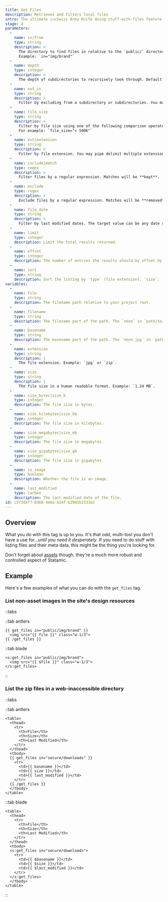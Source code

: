 ```yaml
---
title: Get Files
description: Retrieves and filters local files
intro: The ultimate 🇨🇭Swiss Army Knife doing-stuff-with-files feature. With the `get_files` tag you can scan and display data on files in _any_ directories inside your local filesystem.
stage: 4
parameters:
  -
    name: in|from
    type: string
    description: >
      The directory to find files in relative to the `public/` directory.
      Example: `in="img/brand"`
  -
    name: depth
    type: integer
    description: >
      The depth of subdirectories to recursively look through. Default: `1` (no recursion).
  -
    name: not_in
    type: string
    description: >
      Filter by excluding from a subdirectory or subdirectories. You may use regex, and will be matched against the file path without a leading slash. For example: `not_in="img/(brand|logos)"`
  -
    name: file_size
    type: string
    description: >
      Filter by file size using one of the following comparison operators. >, >=, <, <=, ==, !=.
      For example: `file_size="< 500K"`
  -
    name: ext|extension
    type: string
    description: >
      Filter by file extension. You may pipe delimit multiple extensions. Example: `ext="jpg|png"`.
  -
    name: include|match
    type: regex
    description: >
      Filter files by a regular expression. Matches will be **kept**.
  -
    name: exclude
    type: regex
    description: >
      Exclude files by a regular expression. Matches will be **removed**.
  -
    name: file_date
    type: string
    description: >
      Filter by last modified dates. The target value can be any date supported by PHP’s [strtotime](http://www.php.net/manual/en/datetime.formats.php) function.
  -
    name: limit
    type: integer
    description: Limit the total results returned.
  -
    name: offset
    type: integer
    description: The number of entries the results should by offset by.
  -
    name: sort
    type: string
    description: Sort the listing by `type` (file extension), `size`, `last_modified`, or `random`.
variables:
  -
    name: file
    type: string
    description: The filename path relative to your project root.
  -
    name: filename
    type: string
    description: The filename part of the path. The `neon` in `path/to/neon.jpg`
  -
    name: basename
    type: string
    description: The basename part of the path. The `neon.jpg` in `path/to/neon.jpg`
  -
    name: extension
    type: string
    description: |
      The file extension. Example: `jpg` or `zip`.
  -
    name: size
    type: string
    description: |
      The file size in a human readable format. Example: `1.24 MB`.
  -
    name: size_bytes|size_b
    type: integer
    description: The file size in bytes.
  -
    name: size_kilobytes|size_kb
    type: integer
    description: The file size in kilobytes.
  -
    name: size_megabytes|size_mb
    type: integer
    description: The file size in megabytes.
  -
    name: size_gigabytes|size_gb
    type: integer
    description: The file size in gigabytes.
  -
    name: is_image
    type: boolean
    description: Whether the file is an image.
  -
    name: last_modified
    type: Carbon
    description: The last modified date of the file.
id: c7f3def7-8db8-4e6a-b14f-b2981b2333a5
---
```

## Overview

What you do with this tag is up to you. It's that odd, multi-tool you don't have a use for..._until you need it desperately_. If you need to do stuff with listing files and their meta data, this might be the thing you're looking for.

Don't forget about [assets](/assets) though, they're a much more robust and controlled aspect of Statamic.

## Example

Here's a few examples of what you can do with the `get_files` tag.

### List non-asset images in the site's design resources

::tabs

::tab antlers
```antlers
{{ get_files in="public/img/brand" }}
  <img src="{{ file }}" class="w-1/3">
{{ /get_files }}
```
::tab blade
```blade
<s:get_files in="public/img/brand">
  <img src="{{ $file }}" class="w-1/3">
</s:get_files>
```
::

### List the zip files in a web-inaccessible directory

::tabs

::tab antlers
```antlers
<table>
  <thead>
    <tr>
      <th>File</th>
      <th>Size</th>
      <th>Last Modified</th>
    </tr>
  </thead>
  <tbody>
  {{ get_files in="secure/downloads" }}
    <tr>
      <td>{{ basename }}</td>
      <td>{{ size }}</td>
      <td>{{ last_modified }}</td>
    </tr>
  {{ /get_files }}
  </tbody>
</table>
```
::tab blade
```blade
<table>
  <thead>
    <tr>
      <th>File</th>
      <th>Size</th>
      <th>Last Modified</th>
    </tr>
  </thead>
  <tbody>
  <s:get_files in="secure/downloads">
    <tr>
      <td>{{ $basename }}</td>
      <td>{{ $size }}</td>
      <td>{{ $last_modified }}</td>
    </tr>
  </s:get_files>
  </tbody>
</table>
```
::

